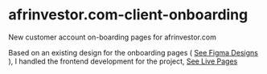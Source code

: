 # afrinvestor.com-client-onboarding
New customer account on-boarding pages for afrinvestor.com

Based on an existing design for the onboarding pages ( <a href="https://www.figma.com/proto/UOOuSFsZyPx7PEeYt5AXM5TQ/Afrinvestor-Onboarding_Page-01?node-id=104%3A126&scaling=min-zoom">See Figma Designs</a> ),
I handled the frontend development for the project, <a href="https://kasidyray.github.io/afrinvestor.com-client-onboarding/">See Live Pages</a>
